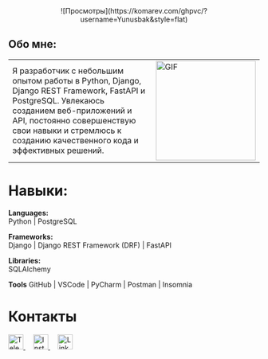 <center>![Просмотры](https://komarev.com/ghpvc/?username=Yunusbak&style=flat)</center>

## Обо мне:

<table>
  <tr>
    <td>
      Я разработчик с небольшим опытом работы в Python, Django, Django REST Framework, FastAPI и PostgreSQL. Увлекаюсь созданием веб-приложений и API, постоянно совершенствую свои навыки и стремлюсь к созданию качественного кода и эффективных решений.
    </td>
    <td>
      <img src="https://i.pinimg.com/originals/81/17/8b/81178b47a8598f0c81c4799f2cdd4057.gif" alt="GIF" style="width: 200px; height: auto;"/>
    </td>
  </tr>
</table>

# Навыки:

**Languages:**  
Python | PostgreSQL

**Frameworks:**  
Django | Django REST Framework (DRF) | FastAPI

**Libraries:**  
SQLAlchemy

**Tools**
GitHub | VSCode | PyCharm | Postman | Insomnia

<p align="center"><h1>Контакты</h1></p>
  <a href="https://t.me/yunusbakk" target="_blank">
    <img src="https://cdn.icon-icons.com/icons2/2429/PNG/512/telegram_logo_icon_147228.png" alt="Telegram" style="width:30px; height:30px;"/>
  </a>
  &nbsp;&nbsp;&nbsp;
  <a href="https://instagram.com/yunusbakk" target="_blank">
    <img src="https://upload.wikimedia.org/wikipedia/commons/thumb/e/e7/Instagram_logo_2016.svg/2048px-Instagram_logo_2016.svg.png" alt="Instagram" style="width:30px; height:30px;"/>
  </a>
  &nbsp;&nbsp;&nbsp;
  <a href="https://www.linkedin.com/in/yusupovyunusbek" target="_blank">
    <img src="https://www.pagetraffic.com/blog/wp-content/uploads/2022/09/linkedin-logo-icon-3D.png" alt="Linkedln" style="width:30px; height:30px;"/>
  </a>

